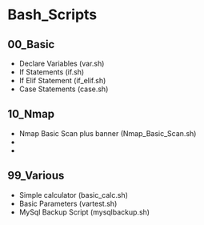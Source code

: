 # Bash_Scripts

## 00_Basic

* Declare Variables (var.sh)
* If Statements (if.sh)
* If Elif Statement (if_elif.sh)
* Case Statements (case.sh)



## 10_Nmap

* Nmap Basic Scan plus banner (Nmap_Basic_Scan.sh)
* 
* 

## 99_Various

* Simple calculator (basic_calc.sh)
* Basic Parameters (vartest.sh)
* MySql Backup Script (mysqlbackup.sh)

